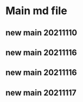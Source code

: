 # Main md file

## new main 20211110

## new main 20211116
## new main 20211116


## new main 20211117
